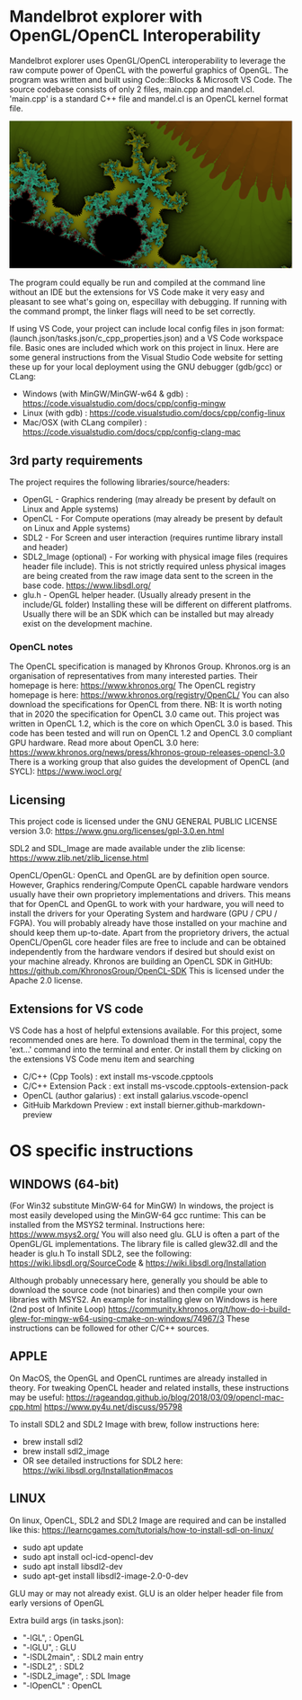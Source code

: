 # Mandelbrot explorer with OpenGL/OpenCL Interoperability
Mandelbrot explorer uses OpenGL/OpenCL interoperability to leverage the raw compute power of OpenCL
with the powerful graphics of OpenGL. 
The program was written and built using Code::Blocks & Microsoft VS Code. The source codebase
consists of only 2 files, main.cpp and mandel.cl. 'main.cpp' is a standard C++ file and mandel.cl
is an OpenCL kernel format file.

![Screenshot](/docs/images/rm-2.png)

The program could equally be run and compiled at the command line without an IDE but the
extensions for VS Code make it very easy and pleasant to see what's going on, especillay with
debugging. If running with the command prompt, the linker flags will need to be set correctly.

If using VS Code, your project can include local config files in json format:
(launch.json/tasks.json/c_cpp_properties.json) and a VS Code workspace file. Basic ones are included 
which work on this project in linux. Here are some general instructions from the Visual Studio Code
website for setting these up for your local deployment using the GNU debugger (gdb/gcc) or CLang:
* Windows (with MinGW/MinGW-w64 & gdb)  : https://code.visualstudio.com/docs/cpp/config-mingw
* Linux (with gdb)                      : https://code.visualstudio.com/docs/cpp/config-linux
* Mac/OSX (with CLang compiler)         : https://code.visualstudio.com/docs/cpp/config-clang-mac

## 3rd party requirements 
The project requires the following libraries/source/headers:
* OpenGL - Graphics rendering (may already be present by default on Linux and Apple systems)
* OpenCL - For Compute operations (may already be present by default on Linux and Apple systems)
* SDL2 - For Screen and user interaction (requires runtime library install and header)
* SDL2_Image (optional) - For working with physical image files (requires header file include). 
  This is not strictly required unless physical images are being created from the raw image data
  sent to the screen in the base code.
  https://www.libsdl.org/
* glu.h - OpenGL helper header. (Usually already present in the include/GL folder)
Installing these will be different on different platfroms. Usually there will be an SDK 
which can be installed but may already exist on the development machine.

### OpenCL notes
The OpenCL specification is managed by Khronos Group. Khronos.org is an organisation of representatives
from many interested parties. Their homepage is here: https://www.khronos.org/
The OpenCL registry homepage is here: https://www.khronos.org/registry/OpenCL/
You can also download the specifications for OpenCL from there.
NB: It is worth noting that in 2020 the specification for OpenCL 3.0 came out. This project was written
in OpenCL 1.2, which is the core on which OpenCL 3.0 is based. This code has been tested and will run
on OpenCL 1.2 and OpenCL 3.0 compliant GPU hardware.
Read more about OpenCL 3.0 here: https://www.khronos.org/news/press/khronos-group-releases-opencl-3.0
There is a working group that also guides the development of OpenCL (and SYCL):
https://www.iwocl.org/


## Licensing 
This project code is licensed under the GNU GENERAL PUBLIC LICENSE version 3.0:
https://www.gnu.org/licenses/gpl-3.0.en.html

SDL2 and SDL_Image are made available under the zlib license: https://www.zlib.net/zlib_license.html

OpenCL/OpenGL: OpenCL and OpenGL are by definition open source. However, Graphics rendering/Compute
OpenCL capable hardware vendors usually have their own proprietory implementations and drivers.
This means that for OpenCL and OpenGL to work with your hardware, you will need to install the drivers
for your Operating System and hardware (GPU / CPU / FGPA). 
You will probably already have those installed on your machine and should keep them up-to-date.
Apart from the proprietory drivers, the actual OpenCL/OpenGL core header files are free to include and
can be obtained independently from the hardware vendors if desired but should exist on your machine
already.
Khronos are building an OpenCL SDK in GitHUb: https://github.com/KhronosGroup/OpenCL-SDK
This is licensed under the Apache 2.0 license.


## Extensions for VS code
VS Code has a host of helpful extensions available. For this project, some recommended ones are
here. To download them in the terminal, copy the 'ext...' command into the terminal and enter. Or
install them by clicking on the extensions VS Code menu item and searching
* C/C++ (Cpp Tools)         : ext install ms-vscode.cpptools
* C/C++ Extension Pack      : ext install ms-vscode.cpptools-extension-pack
* OpenCL (author galarius)  : ext install galarius.vscode-opencl
* GitHuib Markdown Preview  : ext install bierner.github-markdown-preview


# OS specific instructions

 ## WINDOWS (64-bit)
(For Win32 substitute MinGW-64 for MinGW)
In windows, the project is most easily developed using the MinGW-64 gcc runtime:
This can be installed from the MSYS2 terminal. Instructions here: https://www.msys2.org/
You will also need glu. GLU is often a part of the OpenGL/GL implementations.
The library file is called glew32.dll and the header is glu.h
To install SDL2, see the following:
https://wiki.libsdl.org/SourceCode & https://wiki.libsdl.org/Installation

Although probably unnecessary here, generally you should be able to download the source code
 (not binaries) and then compile your own libraries with MSYS2. An example for installing glew
  on Windows is here (2nd post of Infinite Loop)
https://community.khronos.org/t/how-do-i-build-glew-for-mingw-w64-using-cmake-on-windows/74967/3
These instructions can be followed for other C/C++ sources.


## APPLE
On MacOS, the OpenGL and OpenCL runtimes are already installed in theory.
For tweaking OpenCL header and related installs, these instructions may be useful:
    https://rageandqq.github.io/blog/2018/03/09/opencl-mac-cpp.html
    https://www.py4u.net/discuss/95798

To install SDL2 and SDL2 Image with brew, follow instructions here:

* brew install sdl2
* brew install sdl2_image 
* OR see detailed instructions for SDL2 here: https://wiki.libsdl.org/Installation#macos

## LINUX
On linux, OpenCL, SDL2 and SDL2 Image are required and can be installed like this:
https://learncgames.com/tutorials/how-to-install-sdl-on-linux/

* sudo apt update
* sudo apt install ocl-icd-opencl-dev
* sudo apt install libsdl2-dev
* sudo apt-get install libsdl2-image-2.0-0-dev

GLU may or may not already exist. GLU is an older helper header file from early versions of OpenGL

Extra build args (in tasks.json):
* "-lGL",         : OpenGL
* "-lGLU",        : GLU
* "-lSDL2main",   : SDL2 main entry
* "-lSDL2",       : SDL2
* "-lSDL2_image", : SDL Image
* "-lOpenCL"      : OpenCL
